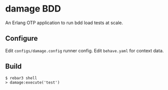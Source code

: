 damage BDD
==========

An Erlang OTP application to run bdd load tests at scale.

Configure
---------

Edit `configs/damage.config` runner config.
Edit `behave.yaml` for context data.


Build
-----

    $ rebar3 shell
    > damage:execute('test')
